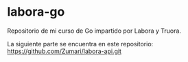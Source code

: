 # labora-go
Repositorio de mi curso de Go impartido por Labora y Truora.


La siguiente parte se encuentra en este repositorio:
https://github.com/Zumari/labora-api.git
